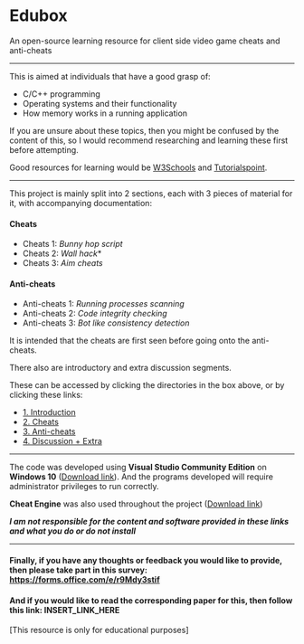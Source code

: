 # Edubox
An open-source learning resource for client side video game cheats and anti-cheats

------------

This is aimed at individuals that have a good grasp of:
- C/C++ programming
- Operating systems and their functionality
- How memory works in a running application

If you are unsure about these topics, then you might be confused by the content of this, so I would recommend researching and learning these first before attempting.

Good resources for learning would be [W3Schools](https://www.w3schools.com/cpp/default.asp "W3Schools") and [Tutorialspoint](https://www.tutorialspoint.com/operating_system/os_memory_management.htm "Tutorialspoint").

------------

This project is mainly split into 2 sections, each with 3 pieces of material for it, with accompanying documentation:
#### Cheats
- Cheats 1: *Bunny hop script*
- Cheats 2: *Wall hack**
- Cheats 3: *Aim cheats*

#### Anti-cheats
- Anti-cheats 1: *Running processes scanning*
- Anti-cheats 2: *Code integrity checking*
- Anti-cheats 3: *Bot like consistency detection*

It is intended that the cheats are first seen before going onto the anti-cheats.

There also are introductory and extra discussion segments.

These can be accessed by clicking the directories in the box above, or by clicking these links:

- [1. Introduction](https://github.com/AberFray/how-to-make-game-cheats-and-anticheats/tree/main/1.%20Introduction "Introduction")
- [2. Cheats](https://github.com/AberFray/how-to-make-game-cheats-and-anticheats/tree/main/2.%20Cheats "Cheats")
- [3. Anti-cheats](https://github.com/AberFray/how-to-make-game-cheats-and-anticheats/tree/main/3.%20Anti-cheats "Anti-cheats")
- [4. Discussion + Extra](https://github.com/AberFray/how-to-make-game-cheats-and-anticheats/tree/main/4.%20Discussion%20%2B%20Extra "Discussion + Extra")

------------

The code was developed using **Visual Studio Community Edition** on **Windows 10** ([Download link](http://https://visualstudio.microsoft.com/downloads/ "Visual Studio")). And the programs developed will require administrator privileges to run correctly.

**Cheat Engine** was also used throughout the project ([Download link](https://cheatengine.org/downloads.php "Download link"))

***I am not responsible for the content and software provided in these links and what you do or do not install***

------------

#### Finally, if you have any thoughts or feedback you would like to provide, then please take part in this survey: https://forms.office.com/e/r9Mdy3stif
#### And if you would like to read the corresponding paper for this, then follow this link: INSERT_LINK_HERE

[This resource is only for educational purposes]
